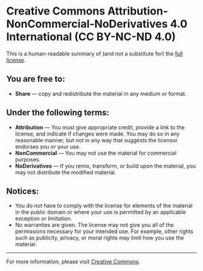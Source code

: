 # Creative Commons Attribution-NonCommercial-NoDerivatives 4.0 International (CC BY-NC-ND 4.0)

This is a human-readable summary of (and not a substitute for) the [full license](https://creativecommons.org/licenses/by-nc-nd/4.0/legalcode).

## You are free to:
- **Share** — copy and redistribute the material in any medium or format.

## Under the following terms:
- **Attribution** — You must give appropriate credit, provide a link to the license, and indicate if changes were made. You may do so in any reasonable manner, but not in any way that suggests the licensor endorses you or your use.
- **NonCommercial** — You may not use the material for commercial purposes.
- **NoDerivatives** — If you remix, transform, or build upon the material, you may not distribute the modified material.

## Notices:
- You do not have to comply with the license for elements of the material in the public domain or where your use is permitted by an applicable exception or limitation.
- No warranties are given. The license may not give you all of the permissions necessary for your intended use. For example, other rights such as publicity, privacy, or moral rights may limit how you use the material.

---

For more information, please visit [Creative Commons](https://creativecommons.org/licenses/by-nc-nd/4.0/).
